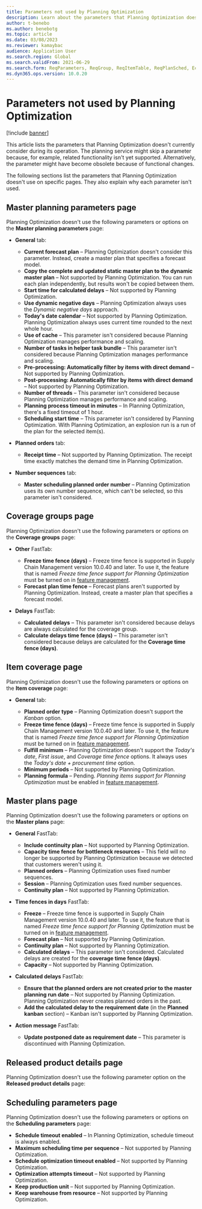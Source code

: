 ```yaml
---
title: Parameters not used by Planning Optimization
description: Learn about the parameters that Planning Optimization doesn't currently consider during its operation with an outline on the master planning parameters page.
author: t-benebo
ms.author: benebotg
ms.topic: article
ms.date: 03/08/2023
ms.reviewer: kamaybac
audience: Application User
ms.search.region: Global
ms.search.validFrom: 2021-06-29
ms.search.form: ReqParameters, ReqGroup, ReqItemTable, ReqPlanSched, EcoResProductDetailsExtended, InventItemOrderSetup, WorkCalendarTable, PdsDispositionMaster
ms.dyn365.ops.version: 10.0.20
---
```


# Parameters not used by Planning Optimization

[!include [banner](../../includes/banner.md)]

This article lists the parameters that Planning Optimization doesn't currently consider during its operation. The planning service might skip a parameter because, for example, related functionality isn't yet supported. Alternatively, the parameter might have become obsolete because of functional changes.

The following sections list the parameters that Planning Optimization doesn't use on specific pages. They also explain why each parameter isn't used.

## Master planning parameters page

Planning Optimization doesn't use the following parameters or options on the **Master planning parameters** page:

- **General** tab:

  - **Current forecast plan** – Planning Optimization doesn't consider this parameter. Instead, create a master plan that specifies a forecast model.
  - **Copy the complete and updated static master plan to the dynamic master plan** – Not supported by Planning Optimization. You can run each plan independently, but results won't be copied between them.
  - **Start time for calculated delays** – Not supported by Planning Optimization.
  - **Use dynamic negative days** – Planning Optimization always uses the *Dynamic negative days* approach.
  - **Today's date calendar** – Not supported by Planning Optimization. Planning Optimization always uses current time rounded to the next whole hour.
  - **Use of cache** – This parameter isn't considered because Planning Optimization manages performance and scaling.  
  - **Number of tasks in helper task bundle** – This parameter isn't considered because Planning Optimization manages performance and scaling.
  - **Pre-processing: Automatically filter by items with direct demand** – Not supported by Planning Optimization.  
  - **Post-processing: Automatically filter by items with direct demand** – Not supported by Planning Optimization.
  - **Number of threads** – This parameter isn't considered because Planning Optimization manages performance and scaling.
  - **Planning process timeout in minutes** – In Planning Optimization, there's a fixed timeout of 1 hour.
  - **Scheduling start time** – This parameter isn't considered by Planning Optimization. With Planning Optimization, an explosion run is a run of the plan for the selected item(s).

- **Planned orders** tab:

  - **Receipt time** – Not supported by Planning Optimization. The receipt time exactly matches the demand time in Planning Optimization.

- **Number sequences** tab:

  - **Master scheduling planned order number** – Planning Optimization uses its own number sequence, which can't be selected, so this parameter isn't considered.

## Coverage groups page

Planning Optimization doesn't use the following parameters or options on the **Coverage groups** page:

- **Other** FastTab:

  - **Freeze time fence (days)** – Freeze time fence is supported in Supply Chain Management version 10.0.40 and later. To use it, the feature that is named *Freeze time fence support for Planning Optimization* must be turned on in [feature management](../../../fin-ops-core/fin-ops/get-started/feature-management/feature-management-overview.md).
  - **Forecast plan time fence** – Forecast plans aren't supported by Planning Optimization. Instead, create a master plan that specifies a forecast model.

- **Delays** FastTab:

  - **Calculated delays** – This parameter isn't considered because delays are always calculated for the coverage group.
  - **Calculate delays time fence (days)** – This parameter isn't considered because delays are calculated for the **Coverage time fence (days)**.

## Item coverage page

Planning Optimization doesn't use the following parameters or options on the **Item coverage** page:

- **General** tab:

  - **Planned order type** – Planning Optimization doesn't support the *Kanban* option.
  - **Freeze time fence (days)** – Freeze time fence is supported in Supply Chain Management version 10.0.40 and later. To use it, the feature that is named *Freeze time fence support for Planning Optimization* must be turned on in [feature management](../../../fin-ops-core/fin-ops/get-started/feature-management/feature-management-overview.md).
  - **Fulfill minimum** – Planning Optimization doesn't support the *Today's date*, *First issue*, and *Coverage time fence* options. It always uses the *Today's date + procurement time* option.
  - **Minimum periods** – Not supported by Planning Optimization.
  - **Planning formula** – Pending. *Planning items support for Planning Optimization* must be enabled in [feature management](../../../fin-ops-core/fin-ops/get-started/feature-management/feature-management-overview.md).

## Master plans page

Planning Optimization doesn't use the following parameters or options on the **Master plans** page:

- **General** FastTab:

  - **Include continuity plan** – Not supported by Planning Optimization.
  - **Capacity time fence for bottleneck resources** – This field will no longer be supported by Planning Optimization because we detected that customers weren't using it.
  - **Planned orders** – Planning Optimization uses fixed number sequences.
  - **Session** – Planning Optimization uses fixed number sequences.
  - **Continuity plan** – Not supported by Planning Optimization.

- **Time fences in days** FastTab:

  - **Freeze** – Freeze time fence is supported in Supply Chain Management version 10.0.40 and later. To use it, the feature that is named *Freeze time fence support for Planning Optimization* must be turned on in [feature management](../../../fin-ops-core/fin-ops/get-started/feature-management/feature-management-overview.md).
  - **Forecast plan** – Not supported by Planning Optimization.
  - **Continuity plan** – Not supported by Planning Optimization.
  - **Calculated delays** – This parameter isn't considered. Calculated delays are created for the **coverage time fence (days)**.
  - **Capacity** – Not supported by Planning Optimization.

- **Calculated delays** FastTab:

  - **Ensure that the planned orders are not created prior to the master planning run date** – Not supported by Planning Optimization. Planning Optimization never creates planned orders in the past.
  - **Add the calculated delay to the requirement date** (in the **Planned kanban** section) – Kanban isn't supported by Planning Optimization.

- **Action message** FastTab:

  - **Update postponed date as requirement date** – This parameter is discontinued with Planning Optimization.


## Released product details page

Planning Optimization doesn't use the following parameter option on the **Released product details** page:


## Scheduling parameters page

Planning Optimization doesn't use the following parameters or options on the **Scheduling parameters** page:

- **Schedule timeout enabled** – In Planning Optimization, schedule timeout is always enabled.
- **Maximum scheduling time per sequence** – Not supported by Planning Optimization.
- **Schedule optimization timeout enabled** – Not supported by Planning Optimization.
- **Optimization attempts timeout** – Not supported by Planning Optimization.
- **Keep production unit** – Not supported by Planning Optimization.
- **Keep warehouse from resource** – Not supported by Planning Optimization.
